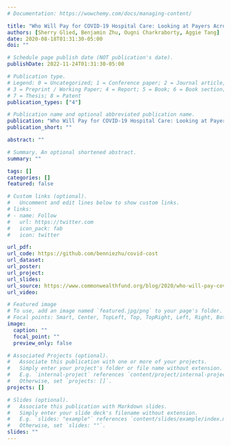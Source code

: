 ```yaml
---
# Documentation: https://wowchemy.com/docs/managing-content/

title: "Who Will Pay for COVID-19 Hospital Care: Looking at Payers Across States"
authors: [Sherry Glied, Benjamin Zhu, Ougni Charkraborty, Aggie Tang]
date: 2020-08-18T01:31:30-05:00
doi: ""

# Schedule page publish date (NOT publication's date).
publishDate: 2022-11-24T01:31:30-05:00

# Publication type.
# Legend: 0 = Uncategorized; 1 = Conference paper; 2 = Journal article;
# 3 = Preprint / Working Paper; 4 = Report; 5 = Book; 6 = Book section;
# 7 = Thesis; 8 = Patent
publication_types: ["4"]

# Publication name and optional abbreviated publication name.
publication: "Who Will Pay for COVID-19 Hospital Care: Looking at Payers Across States"
publication_short: ""

abstract: ""

# Summary. An optional shortened abstract.
summary: ""

tags: []
categories: []
featured: false

# Custom links (optional).
#   Uncomment and edit lines below to show custom links.
# links:
# - name: Follow
#   url: https://twitter.com
#   icon_pack: fab
#   icon: twitter

url_pdf:
url_code: https://github.com/benniezhu/covid-cost
url_dataset:
url_poster:
url_project:
url_slides:
url_source: https://www.commonwealthfund.org/blog/2020/who-will-pay-covid-19-hospital-care-looking-payers-across-states
url_video:

# Featured image
# To use, add an image named `featured.jpg/png` to your page's folder.
# Focal points: Smart, Center, TopLeft, Top, TopRight, Left, Right, BottomLeft, Bottom, BottomRight.
image:
  caption: ""
  focal_point: ""
  preview_only: false

# Associated Projects (optional).
#   Associate this publication with one or more of your projects.
#   Simply enter your project's folder or file name without extension.
#   E.g. `internal-project` references `content/project/internal-project/index.md`.
#   Otherwise, set `projects: []`.
projects: []

# Slides (optional).
#   Associate this publication with Markdown slides.
#   Simply enter your slide deck's filename without extension.
#   E.g. `slides: "example"` references `content/slides/example/index.md`.
#   Otherwise, set `slides: ""`.
slides: ""
---
```

